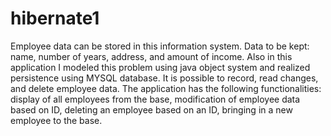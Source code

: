 # hibernate1
Employee data can be stored in this information system.
Data to be kept: name, number of years, address, and amount of income.
Also in this application I modeled this problem using java object system and realized persistence using MYSQL database.
It is possible to record, read changes, and delete employee data.
The application has the following functionalities:
display of all employees from the base,
modification of employee data based on ID,
deleting an employee based on an ID,
bringing in a new employee to the base.
